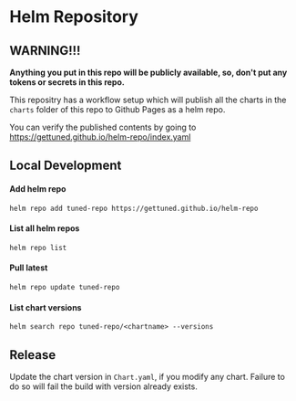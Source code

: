 # Helm Repository

## WARNING!!!
**Anything you put in this repo will be publicly available, so, don't put any tokens or secrets in this repo.**


This repositry has a workflow setup which will publish all the charts in the `charts` folder of this repo to Github Pages as a helm repo.

You can verify the published contents by going to https://gettuned.github.io/helm-repo/index.yaml

## Local Development

#### **Add helm repo**
`helm repo add tuned-repo https://gettuned.github.io/helm-repo`

#### **List all helm repos**
`helm repo list`

#### **Pull latest**
`helm repo update tuned-repo`

#### **List chart versions**
`helm search repo tuned-repo/<chartname> --versions`

## Release
Update the chart version in `Chart.yaml`, if you modify any chart. Failure to do so will fail the build with version already exists.